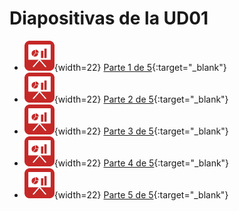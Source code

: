 # Diapositivas de la UD01

- ![img](../assets/presentacion.png){width=22} [Parte 1 de 5](Presentacion/UD01_1_ES.pdf){:target="_blank"}
- ![img](../assets/presentacion.png){width=22} [Parte 2 de 5](Presentacion/UD01_2_ES.pdf){:target="_blank"}
- ![img](../assets/presentacion.png){width=22} [Parte 3 de 5](Presentacion/UD01_3_ES.pdf){:target="_blank"}
- ![img](../assets/presentacion.png){width=22} [Parte 4 de 5](Presentacion/UD01_4_ES.pdf){:target="_blank"}
- ![img](../assets/presentacion.png){width=22} [Parte 5 de 5](Presentacion/UD01_5_ES.pdf){:target="_blank"}